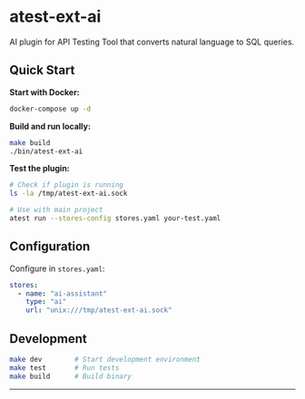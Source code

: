 # atest-ext-ai

AI plugin for API Testing Tool that converts natural language to SQL queries.

## Quick Start

**Start with Docker:**
```bash
docker-compose up -d
```

**Build and run locally:**
```bash
make build
./bin/atest-ext-ai
```

**Test the plugin:**
```bash
# Check if plugin is running
ls -la /tmp/atest-ext-ai.sock

# Use with main project
atest run --stores-config stores.yaml your-test.yaml
```

## Configuration

Configure in `stores.yaml`:
```yaml
stores:
  - name: "ai-assistant"
    type: "ai"
    url: "unix:///tmp/atest-ext-ai.sock"
```

## Development

```bash
make dev        # Start development environment
make test       # Run tests
make build      # Build binary
```

---